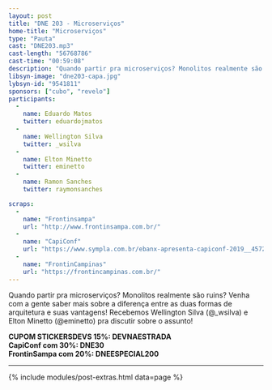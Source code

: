 ```yaml
---
layout: post
title: "DNE 203 - Microserviços"
home-title: "Microserviços"
type: "Pauta"
cast: "DNE203.mp3"
cast-length: "56768786"
cast-time: "00:59:08"
description: "Quando partir pra microserviços? Monolitos realmente são ruins? Venha com a gente saber mais sobre a diferença entre as duas formas de arquitetura e suas vantagens! Recebemos Wellington Silva (@_wsilva) e Elton Minetto (@eminetto) pra discutir sobre o assunto!"
libsyn-image: "dne203-capa.jpg"
lybsyn-id: "9541811"
sponsors: ["cubo", "revelo"]
participants:
  -
    name: Eduardo Matos
    twitter: eduardojmatos
  -
    name: Wellington Silva
    twitter: _wsilva
  -
    name: Elton Minetto
    twitter: eminetto
  -
    name: Ramon Sanches
    twitter: raymonsanches

scraps:
  -
    name: "Frontinsampa"
    url: "http://www.frontinsampa.com.br/"
  -
    name: "CapiConf"
    url: "https://www.sympla.com.br/ebanx-apresenta-capiconf-2019__457211?d=DNE30"
  -
    name: "FrontinCampinas"
    url: "https://frontincampinas.com.br/"
---
```


Quando partir pra microserviços? Monolitos realmente são ruins? Venha com a gente saber mais sobre a diferença entre as duas formas de arquitetura e suas vantagens! Recebemos Wellington Silva (@_wsilva) e Elton Minetto (@eminetto) pra discutir sobre o assunto!

<strong>CUPOM STICKERSDEVS 15%: DEVNAESTRADA</strong>
<br>
<strong>CapiConf com 30%: DNE30</strong>
<br>
<strong>FrontinSampa com 20%: DNEESPECIAL200</strong>

---

{% include modules/post-extras.html data=page %}
